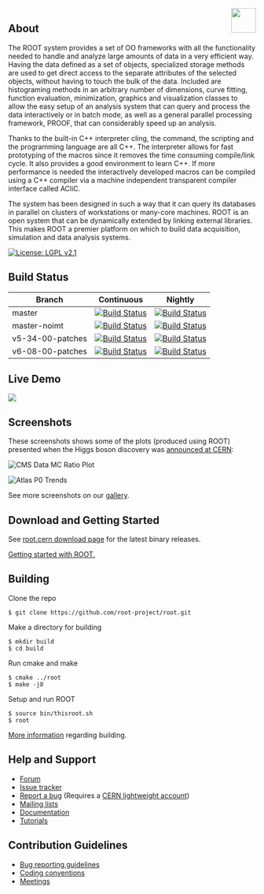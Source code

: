 <img src="https://root-forum.cern.ch/uploads/default/original/2X/3/3fb82b650635bc6d61461f3c47f41786afad4548.png" align="right"  height="50"/>

## About

The ROOT system provides a set of OO frameworks with all the functionality
needed to handle and analyze large amounts of data in a very efficient way.
Having the data defined as a set of objects, specialized storage methods are
used to get direct access to the separate attributes of the selected objects,
without having to touch the bulk of the data. Included are histograming
methods in an arbitrary number of dimensions, curve fitting, function
evaluation, minimization, graphics and visualization classes to allow
the easy setup of an analysis system that can query and process the data
interactively or in batch mode, as well as a general parallel processing
framework, PROOF, that can considerably speed up an analysis.

Thanks to the built-in C++ interpreter cling, the command, the
scripting and the programming language are all C++. The interpreter
allows for fast prototyping of the macros since it removes the time
consuming compile/link cycle. It also provides a good environment to
learn C++. If more performance is needed the interactively developed
macros can be compiled using a C++ compiler via a machine independent
transparent compiler interface called ACliC.

The system has been designed in such a way that it can query its databases
in parallel on clusters of workstations or many-core machines. ROOT is
an open system that can be dynamically extended by linking external
libraries. This makes ROOT a premier platform on which to build data
acquisition, simulation and data analysis systems.

[![License: LGPL v2.1](https://img.shields.io/badge/License-LGPL%20v2.1-blue.svg)](http://www.gnu.org/licenses/lgpl-2.1)

## Build Status
| Branch | Continuous | Nightly |
|--------|------------|---------|
| master | [![Build Status](https://phsft-jenkins.cern.ch/buildStatus/icon?job=root-incremental-master)](https://phsft-jenkins.cern.ch/view/ROOT/job/root-incremental-master/) | [![Build Status](https://phsft-jenkins.cern.ch/buildStatus/icon?job=root-nightly-master)](https://phsft-jenkins.cern.ch/view/ROOT/job/root-nightly-master/) |
| master-noimt | [![Build Status](https://phsft-jenkins.cern.ch/buildStatus/icon?job=root-incremental-master-noimt)](https://phsft-jenkins.cern.ch/view/ROOT/job/root-incremental-master-noimt/) | [![Build Status](https://phsft-jenkins.cern.ch/buildStatus/icon?job=root-nightly-master-noimt)](https://phsft-jenkins.cern.ch/view/ROOT/job/root-nightly-master-noimt/) |
| v5-34-00-patches | [![Build Status](https://phsft-jenkins.cern.ch/buildStatus/icon?job=root-incremental-v5-34-00-patches)](https://phsft-jenkins.cern.ch/view/ROOT/job/root-incremental-v5-34-00-patches/) | [![Build Status](https://phsft-jenkins.cern.ch/buildStatus/icon?job=root-nightly-v5-34-00-patches)](https://phsft-jenkins.cern.ch/view/ROOT/job/root-nightly-v5-34-00-patches/) |
| v6-08-00-patches |  [![Build Status](https://phsft-jenkins.cern.ch/buildStatus/icon?job=root-incremental-v6-08-00-patches)](https://phsft-jenkins.cern.ch/view/ROOT/job/root-incremental-v6-08-00-patches/) | [![Build Status](https://phsft-jenkins.cern.ch/buildStatus/icon?job=root-nightly-v6-08-00-patches)](https://phsft-jenkins.cern.ch/view/ROOT/job/root-nightly-v6-08-00-patches/) |

## Live Demo
[![](https://swanserver.web.cern.ch/swanserver/images/badge_swan_white_150.png)](http://cern.ch/swanserver/cgi-bin/go?projurl=https://github.com/cernphsft/rootbinder.git)

## Screenshots
These screenshots shows some of the plots (produced using ROOT) presented when the Higgs boson discovery was [announced at CERN](http://home.cern/topics/higgs-boson):

![CMS Data MC Ratio Plot](https://d35c7d8c.web.cern.ch/sites/d35c7d8c.web.cern.ch/files/CMS04_1.png)

![Atlas P0 Trends](https://d35c7d8c.web.cern.ch/sites/d35c7d8c.web.cern.ch/files/Atlas06_0.png)

See more screenshots on our [gallery](https://root.cern/gallery).

## Download and Getting Started
See [root.cern download page](https://root.cern/downloading-root) for the latest binary releases. 

[Getting started with ROOT.](https://root.cern/getting-started)

## Building
Clone the repo

    $ git clone https://github.com/root-project/root.git
    
Make a directory for building

    $ mkdir build
    $ cd build
    
Run cmake and make

    $ cmake ../root
    $ make -j8

Setup and run ROOT

    $ source bin/thisroot.sh
    $ root
    
[More information](https://root.cern/building-root) regarding building.

## Help and Support
- [Forum](https://root.cern/forum/)
- [Issue tracker](https://sft.its.cern.ch/jira/projects/ROOT/issues/ROOT-5820?filter=allopenissues)
- [Report a bug](https://root.cern/bugs) (Requires a [CERN lightweight account](https://account.cern.ch/account/Externals/RegisterAccount.aspx))
- [Mailing lists](https://groups.cern.ch/group/root-dev/default.aspx)
- [Documentation](https://root.cern/guides/reference-guide)
- [Tutorials](https://root.cern/doc/master/group__Tutorials.html)

## Contribution Guidelines
- [Bug reporting guidelines](https://root.cern/guidelines-submitting-bug)
- [Coding conventions](https://root.cern/coding-conventions)
- [Meetings](https://root.cern/meetings)
